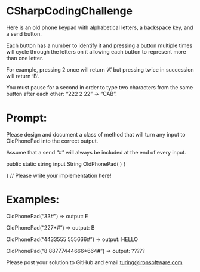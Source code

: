 # CSharpCodingChallenge

Here is an old phone keypad with alphabetical letters, a
backspace key, and a send button.

Each button has a number to identify it and pressing a button
multiple times will cycle through the letters on it allowing each button to represent more than one letter.

For example, pressing 2 once will return ‘A’ but pressing twice
in succession will return ‘B’.

You must pause for a second in order to type two characters from the same button after each other: “222 2 22” -> “CAB”.

# Prompt:

Please design and document a class of method that will turn any input to OldPhonePad into the correct output.

Assume that a send “#” will always be included at the end of every input.

public static string input String OldPhonePad( ) {

}
// Please write your implementation here!

# Examples:
OldPhonePad(“33#”) => output: E

OldPhonePad(“227*#”) => output: B

OldPhonePad(“4433555 555666#”) => output: HELLO

OldPhonePad(“8 88777444666*664#”) => output: ?????

Please post your solution to GitHub and email turing@ironsoftware.com
